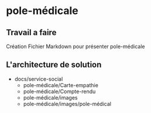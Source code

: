 # pole-médicale 

## Travail a faire 

Création Fichier Markdown pour présenter pole-médicale 

## L'architecture de solution 

- docs/service-social
  - pole-médicale/Carte-empathie
  - pole-médicale/Compte-rendu
  - pole-médicale/images
  - pole-médicale/images/pole-médical